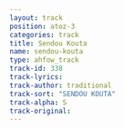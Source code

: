 ```yaml
---
layout: track
position: atoz-3
categories: track
title: Sendou Kouta
name: sendou-kouta
type: ahfow_track
track-id: 338
track-lyrics: 
track-author: traditional
track-sort: "SENDOU KOUTA"
track-alpha: S
track-original: 
---
```

